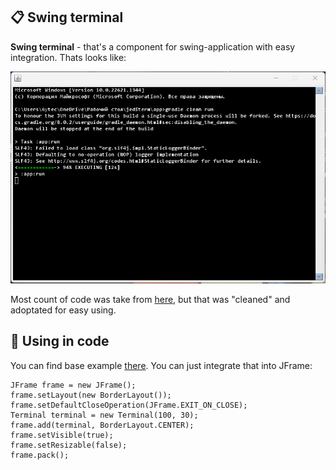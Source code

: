 ## :clipboard: Swing terminal
**Swing terminal** - that's a component for swing-application with easy integration.
Thats looks like:

![alt text](https://github.com/Jankbyte/swing-terminal/blob/main/images/terminal.png)

Most count of code was take from [here], but that was "cleaned" and adoptated for easy using.
## :hammer: Using in code
You can find base example [there]. You can just integrate that into JFrame:
```
JFrame frame = new JFrame();
frame.setLayout(new BorderLayout());
frame.setDefaultCloseOperation(JFrame.EXIT_ON_CLOSE);
Terminal terminal = new Terminal(100, 30);
frame.add(terminal, BorderLayout.CENTER);
frame.setVisible(true);
frame.setResizable(false);
frame.pack();
```
[here]: https://github.com/JetBrains/jediterm
[there]: https://github.com/Jankbyte/swing-terminal/tree/main/app/src/main/java/ru/jankbyte/terminal
